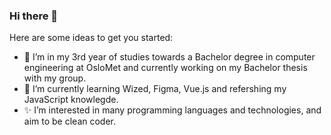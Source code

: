 ### Hi there 👋

<!--
**ZeynepNenseth/ZeynepNenseth** is a ✨ _special_ ✨ repository because its `README.md` (this file) appears on your GitHub profile.
-->
Here are some ideas to get you started:

- 🔭 I’m in my 3rd year of studies towards a Bachelor degree in computer engineering at OsloMet and currently working on my Bachelor thesis with my group.
- 🌱 I’m currently learning Wized, Figma, Vue.js and refershing my JavaScript knowlegde.
- ✨ I’m interested in many programming languages and technologies, and aim to be clean coder.
<!--
- 👯 I’m looking to collaborate on ...
- 🤔 I’m looking for help with ...
- 💬 Ask me about ...
- 📫 How to reach me: ...
- 😄 Pronouns: ...
- ⚡ Fun fact: ...
-->
